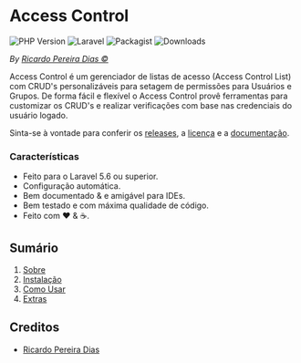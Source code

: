 # Access Control

![PHP Version](https://img.shields.io/packagist/php-v/plexi/access-control.svg)
![Laravel](https://img.shields.io/badge/laravel->=5.5.0-red.svg?style=flat)
![Packagist](https://img.shields.io/packagist/v/plexi/access-control.svg)
![Downloads](https://img.shields.io/packagist/dm/plexi/access-control.svg)


*By [Ricardo Pereira Dias &copy;](https://github.com/rpdesignerfly)*

Access Control é um gerenciador de listas de acesso (Access Control List) com CRUD's personalizáveis para setagem de permissões para Usuários e Grupos. De forma fácil e flexível o Access Control provê ferramentas para customizar os CRUD's e realizar verificações com base nas credenciais do usuário logado.

Sinta-se à vontade para conferir os [releases](https://github.com/rpdesignerfly/access-control/releases), a [licença](license.md) e a [documentação](docs/01-About.md).

### Características

  * Feito para o Laravel 5.6 ou superior.
  * Configuração automática.
  * Bem documentado &amp; e amigável para IDEs.
  * Bem testado e com máxima qualidade de código.
  * Feito com :heart: &amp; :coffee:.

## Sumário

1. [Sobre](docs/01-About.md)
2. [Instalação](docs/02-Installation.md)
3. [Como Usar](docs/03-Usage.md)
4. [Extras](docs/04-Extras.md)


## Creditos

- [Ricardo Pereira Dias](https://github.com/rpdesignerfly)
